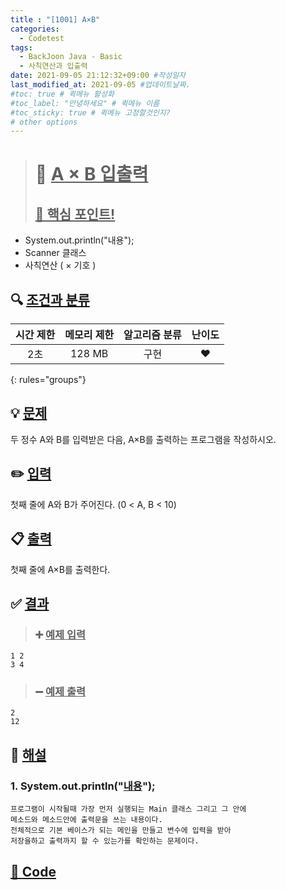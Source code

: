 ```yaml
---
title : "[1001] A×B"
categories:
  - Codetest
tags:
  - BackJoon Java - Basic
  - 사칙연산과 입출력
date: 2021-09-05 21:12:32+09:00 #작성일자
last_modified_at: 2021-09-05 #업데이트날짜.
#toc: true # 퀵메뉴 활성화
#toc_label: "안녕하세요" # 퀵메뉴 이름
#toc_sticky: true # 퀵메뉴 고정할것인지?
# other options
---
```

> # 📜 <u>A × B 입출력</u> 
> ## <u>📌 핵심 포인트!</u> 
* System.out.println("내용");
* Scanner 클래스
* 사칙연산 ( × 기호 )


## 🔍 <u>조건과 분류</u>

| 시간 제한  | 메모리 제한  |  알고리즘 분류 | 난이도 
|:-------------:|:---------------:|:-----------:|:---------:
| 2초     | 128 MB | 구현 | ❤️ 
{: rules="groups"}

## 💡 <u>문제</u> 
두 정수 A와 B를 입력받은 다음, A×B를 출력하는 프로그램을 작성하시오.

## ✏️ <u>입력</u>
첫째 줄에 A와 B가 주어진다. (0 < A, B < 10)

## 📋 <u>출력</u>
첫째 줄에 A×B를 출력한다.

## ✅ <u>결과</u>
> ### ➕ <u>예제 입력</u>
	1 2
	3 4
	
> ### ➖ <u>예제 출력</u>
	2
	12

## 💭 <u>해설</u>
### 1. System.out.println("<u>내용</u>");
	프로그램이 시작될때 가장 먼저 실행되는 Main 클래스 그리고 그 안에 
	메소드와 메소드안에 출력문을 쓰는 내용이다.
	전체적으로 기본 베이스가 되는 메인을 만들고 변수에 입력을 받아
	저장을하고 출력까지 할 수 있는가를 확인하는 문제이다.


## <u>📖 <u>Code</u>
<script src="https://gist.github.com/Cononi/507c92a10c42fd5bf4e5f6de03774d03.js"></script>